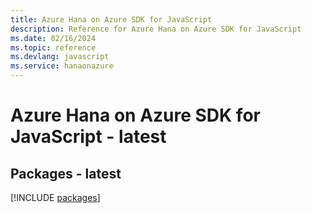 ```yaml
---
title: Azure Hana on Azure SDK for JavaScript
description: Reference for Azure Hana on Azure SDK for JavaScript
ms.date: 02/16/2024
ms.topic: reference
ms.devlang: javascript
ms.service: hanaonazure
---
```

# Azure Hana on Azure SDK for JavaScript - latest
## Packages - latest
[!INCLUDE [packages](hana-on-azure-index.md)]